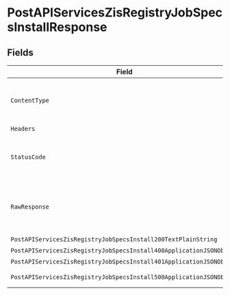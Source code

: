 # PostAPIServicesZisRegistryJobSpecsInstallResponse


## Fields

| Field                                                                                                                                                  | Type                                                                                                                                                   | Required                                                                                                                                               | Description                                                                                                                                            |
| ------------------------------------------------------------------------------------------------------------------------------------------------------ | ------------------------------------------------------------------------------------------------------------------------------------------------------ | ------------------------------------------------------------------------------------------------------------------------------------------------------ | ------------------------------------------------------------------------------------------------------------------------------------------------------ |
| `ContentType`                                                                                                                                          | *string*                                                                                                                                               | :heavy_check_mark:                                                                                                                                     | HTTP response content type for this operation                                                                                                          |
| `Headers`                                                                                                                                              | map[string][]*string*                                                                                                                                  | :heavy_minus_sign:                                                                                                                                     | N/A                                                                                                                                                    |
| `StatusCode`                                                                                                                                           | *int*                                                                                                                                                  | :heavy_check_mark:                                                                                                                                     | HTTP response status code for this operation                                                                                                           |
| `RawResponse`                                                                                                                                          | [*http.Response](https://pkg.go.dev/net/http#Response)                                                                                                 | :heavy_minus_sign:                                                                                                                                     | Raw HTTP response; suitable for custom response parsing                                                                                                |
| `PostAPIServicesZisRegistryJobSpecsInstall200TextPlainString`                                                                                          | **string*                                                                                                                                              | :heavy_minus_sign:                                                                                                                                     | OK                                                                                                                                                     |
| `PostAPIServicesZisRegistryJobSpecsInstall400ApplicationJSONObject`                                                                                    | [*PostAPIServicesZisRegistryJobSpecsInstall400ApplicationJSON](../../models/operations/postapiserviceszisregistryjobspecsinstall400applicationjson.md) | :heavy_minus_sign:                                                                                                                                     | Bad Request                                                                                                                                            |
| `PostAPIServicesZisRegistryJobSpecsInstall401ApplicationJSONObject`                                                                                    | [*PostAPIServicesZisRegistryJobSpecsInstall401ApplicationJSON](../../models/operations/postapiserviceszisregistryjobspecsinstall401applicationjson.md) | :heavy_minus_sign:                                                                                                                                     | Unauthorized                                                                                                                                           |
| `PostAPIServicesZisRegistryJobSpecsInstall500ApplicationJSONObject`                                                                                    | [*PostAPIServicesZisRegistryJobSpecsInstall500ApplicationJSON](../../models/operations/postapiserviceszisregistryjobspecsinstall500applicationjson.md) | :heavy_minus_sign:                                                                                                                                     | Internal Server Error                                                                                                                                  |